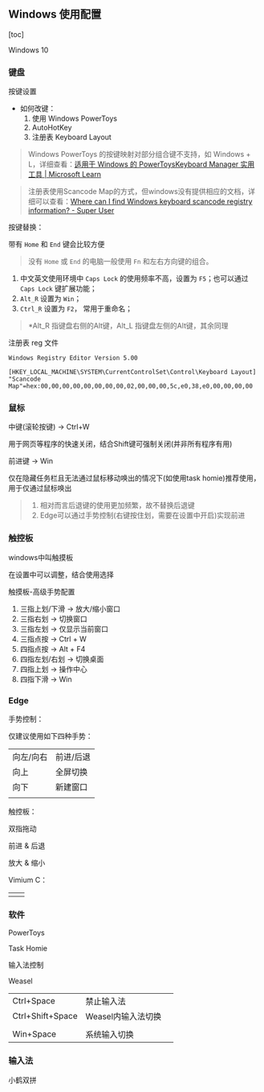 ## Windows 使用配置

[toc]

Windows 10





### 键盘

按键设置

- 如何改键：
  1. 使用 Windows PowerToys
  2. AutoHotKey
  3. 注册表 Keyboard Layout



> Windows PowerToys 的按键映射对部分组合键不支持，如 Windows + L，详细查看：[适用于 Windows 的 PowerToysKeyboard Manager 实用工具 | Microsoft Learn](https://learn.microsoft.com/zh-cn/windows/powertoys/keyboard-manager#keys-that-cannot-be-remapped)



> 注册表使用Scancode Map的方式，但windows没有提供相应的文档，详细可以查看：[Where can I find Windows keyboard scancode registry information? - Super User](https://superuser.com/questions/550679/where-can-i-find-windows-keyboard-scancode-registry-information)



按键替换：

带有 `Home` 和 `End` 键会比较方便

> 没有 `Home` 或 `End` 的电脑一般使用 `Fn` 和左右方向键的组合。

1. 中文英文使用环境中 `Caps Lock` 的使用频率不高，设置为 `F5`；也可以通过 `Caps Lock` 键扩展功能；
2. `Alt_R` 设置为 `Win`；
2. `Ctrl_R` 设置为 `F2`， 常用于重命名；



> *Alt_R 指键盘右侧的Alt键，Alt_L 指键盘左侧的Alt键，其余同理







注册表 reg 文件

```reg
Windows Registry Editor Version 5.00

[HKEY_LOCAL_MACHINE\SYSTEM\CurrentControlSet\Control\Keyboard Layout]
"Scancode Map"=hex:00,00,00,00,00,00,00,00,02,00,00,00,5c,e0,38,e0,00,00,00,00
```









### 鼠标

中键(滚轮按键) -> Ctrl+W

用于网页等程序的快速关闭，结合Shift键可强制关闭(并非所有程序有用)



前进键 -> Win

仅在隐藏任务栏且无法通过鼠标移动唤出的情况下(如使用task homie)推荐使用，用于仅通过鼠标唤出

> 1. 相对而言后退键的使用更加频繁，故不替换后退键
> 2. Edge可以通过手势控制(右键按住划，需要在设置中开启)实现前进







### 触控板

windows中叫触摸板

在设置中可以调整，结合使用选择

触摸板-高级手势配置



1. 三指上划/下滑 -> 放大/缩小窗口
2. 三指右划 -> 切换窗口
3. 三指左划 -> 仅显示当前窗口
4. 三指点按 -> Ctrl + W
5. 四指点按 -> Alt + F4
6. 四指左划/右划 -> 切换桌面
7. 四指上划 -> 操作中心
8. 四指下滑 -> Win





### Edge

手势控制：

仅建议使用如下四种手势：

|           |           |
| --------- | --------- |
| 向左/向右 | 前进/后退 |
| 向上      | 全屏切换  |
| 向下      | 新建窗口  |
|           |           |

触控板：

双指拖动

前进 & 后退

放大 & 缩小



Vimium C：

|      |      |
| ---- | ---- |
|      |      |











### 软件

PowerToys

Task Homie





输入法控制

Weasel

|                  |                    |      |
| ---------------- | ------------------ | ---- |
| Ctrl+Space       | 禁止输入法         |      |
| Ctrl+Shift+Space | Weasel内输入法切换 |      |
|                  |                    |      |
| Win+Space        | 系统输入切换       |      |





### 输入法

小鹤双拼



